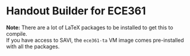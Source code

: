 # Handout Builder for ECE361
**Note:** There are a lot of LaTeX packages to be installed to get this to compile.  
If you have access to SAVI, the `ece361-ta` VM image comes pre-installed with all the packages.
